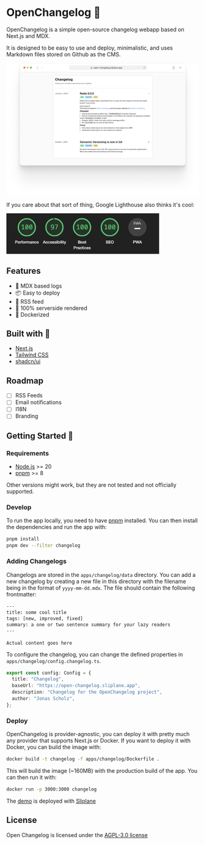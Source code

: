 # OpenChangelog 🪸

OpenChangelog is a simple open-source changelog webapp based on Next.js and MDX.

It is designed to be easy to use and deploy, minimalistic, and uses Markdown files stored on Github as the CMS.

<img src="docs/screenshot.png" alt="Screenshot" width="800" />

If you care about that sort of thing, Google Lighthouse also thinks it's cool:

<img src="docs/lighthouse.png" alt="Lighthouse Score" width="400"/>

## Features

- 📝 MDX based logs
- 📦 Easy to deploy
- 📣 RSS feed
- 🤖 100% serverside rendered
- 🐳 Dockerized

## Built with 🚀

- [Next.js](https://nextjs.org/)
- [Tailwind CSS](https://tailwindcss.com/)
- [shadcn/ui](https://ui.shadcn.com/)

## Roadmap

- [ ] RSS Feeds
- [ ] Email notifications
- [ ] I18N
- [ ] Branding

## Getting Started 🏁

### Requirements

- [Node.js](https://nodejs.org/en/) >= 20
- [pnpm](https://pnpm.io/) >= 8

Other versions might work, but they are not tested and not officially supported.

### Develop

To run the app locally, you need to have [pnpm](https://pnpm.io/) installed. You can then install the dependencies and run the app with:

```sh
pnpm install
pnpm dev --filter changelog
```

### Adding Changelogs

Changelogs are stored in the `apps/changelog/data` directory. You can add a new changelog by creating a new file in this directory with the filename being in the format of `yyyy-mm-dd.mdx`. The file should contain the following frontmatter:

```
---
title: some cool title
tags: [new, improved, fixed]
summary: a one or two sentence summary for your lazy readers
---

Actual content goes here
```

To configure the changelog, you can change the defined properties in `apps/changelog/config.changelog.ts`.

```typescript
export const config: Config = {
  title: "Changelog",
  baseUrl: "https://open-changelog.sliplane.app",
  description: "Changelog for the OpenChangelog project",
  author: "Jonas Scholz",
};
```

### Deploy

OpenChangelog is provider-agnostic, you can deploy it with pretty much any provider that supports Next.js or Docker. If you want to deploy it with Docker, you can build the image with:

```sh
docker build -t changelog -f apps/changelog/Dockerfile .
```

This will build the image (~160MB) with the production build of the app. You can then run it with:

```sh
docker run -p 3000:3000 changelog
```

The [demo](https://open-changelog.sliplane.app) is deployed with [Sliplane](https://sliplane.io?utm_source=github&utm_medium=link&utm_campaign=open-changelog)

## License

Open Changelog is licensed under the [AGPL-3.0 license](./LICENSE)
